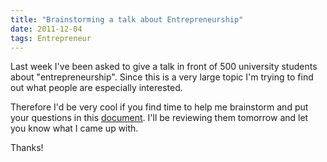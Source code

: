 ```yaml
---
title: "Brainstorming a talk about Entrepreneurship"
date: 2011-12-04
tags: Entrepreneur
---
```


Last week I've been asked to give a talk in front of 500 university students about "entrepreneurship". Since this is a very large topic I'm trying to find out what people are especially interested.

Therefore I'd be very cool if you find time to help me brainstorm and put your questions in this [document](https://docs.google.com/document/d/1EQjXU0bycHePdaJ7_mZk-F-YmuIWTcQ7Jj78zLS_CxU/edit). I'll be reviewing them tomorrow and let you know what I came up with.

Thanks!
